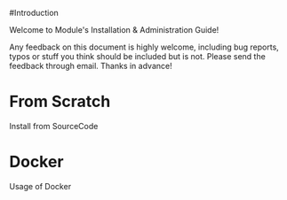 #Introduction

Welcome to Module's Installation & Administration Guide!

Any feedback on this document is highly welcome, including bug reports, typos or stuff you think should be included but
is not. Please send the feedback through email. Thanks in advance!

# From Scratch

Install from SourceCode

# Docker

Usage of Docker
